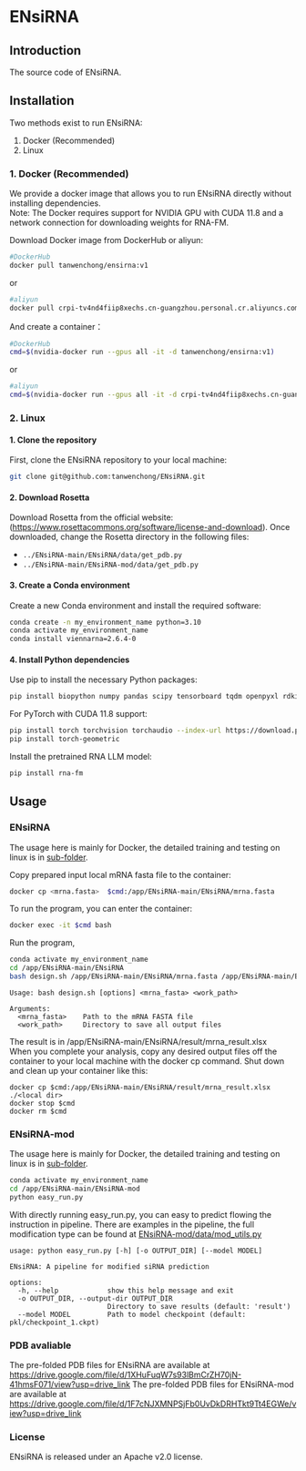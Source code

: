 # ENsiRNA
## Introduction
The source code of ENsiRNA.
## Installation
Two methods exist to run ENsiRNA:  
1. Docker (Recommended)  
2. Linux  
### 1. Docker (Recommended) 
We provide a docker image that allows you to run ENsiRNA directly without installing dependencies.   
Note: The Docker requires support for NVIDIA GPU with CUDA 11.8 and a network connection for downloading weights for RNA-FM.  

Download Docker image from DockerHub or aliyun:   
```bash
#DockerHub
docker pull tanwenchong/ensirna:v1
```
or
```bash
#aliyun
docker pull crpi-tv4nd4fiip8xechs.cn-guangzhou.personal.cr.aliyuncs.com/ensirna/ensirna:v1
```
And create a container：
```bash
#DockerHub
cmd=$(nvidia-docker run --gpus all -it -d tanwenchong/ensirna:v1)
```
or
```bash
#aliyun
cmd=$(nvidia-docker run --gpus all -it -d crpi-tv4nd4fiip8xechs.cn-guangzhou.personal.cr.aliyuncs.com/ensirna/ensirna:v1)
```
### 2. Linux  
#### 1. Clone the repository
First, clone the ENsiRNA repository to your local machine:
```bash
git clone git@github.com:tanwenchong/ENsiRNA.git
```
#### 2. Download Rosetta
Download Rosetta from the official website: (https://www.rosettacommons.org/software/license-and-download).
Once downloaded, change the Rosetta directory in the following files:
- `../ENsiRNA-main/ENsiRNA/data/get_pdb.py`
- `../ENsiRNA-main/ENsiRNA-mod/data/get_pdb.py`    
#### 3. Create a Conda environment
Create a new Conda environment and install the required software:
```bash
conda create -n my_environment_name python=3.10
conda activate my_environment_name
conda install viennarna=2.6.4-0
```
#### 4. Install Python dependencies
Use pip to install the necessary Python packages:
```bash
pip install biopython numpy pandas scipy tensorboard tqdm openpyxl rdkit scikit-learn xgboost
```

For PyTorch with CUDA 11.8 support:
```bash
pip install torch torchvision torchaudio --index-url https://download.pytorch.org/whl/cu118
pip install torch-geometric
```

Install the pretrained RNA LLM model:
```bash
pip install rna-fm
```
## Usage

### ENsiRNA
The usage here is mainly for Docker, the detailed training and testing on linux is in [sub-folder](https://github.com/tanwenchong/ENsiRNA/tree/main/ENsiRNA).  

Copy prepared input local mRNA fasta file to the container:  
```bash
docker cp <mrna.fasta>  $cmd:/app/ENsiRNA-main/ENsiRNA/mrna.fasta
```

To run the program, you can enter the container:  
```bash
docker exec -it $cmd bash
```
Run the program, 
```bash
conda activate my_environment_name
cd /app/ENsiRNA-main/ENsiRNA
bash design.sh /app/ENsiRNA-main/ENsiRNA/mrna.fasta /app/ENsiRNA-main/ENsiRNA/result
```
```
Usage: bash design.sh [options] <mrna_fasta> <work_path>

Arguments:
  <mrna_fasta>    Path to the mRNA FASTA file
  <work_path>     Directory to save all output files
```

The result is in /app/ENsiRNA-main/ENsiRNA/result/mrna_result.xlsx  
When you complete your analysis, copy any desired output files off the container to your local machine with the docker cp command. Shut down and clean up your container like this:  
```
docker cp $cmd:/app/ENsiRNA-main/ENsiRNA/result/mrna_result.xlsx ./<local dir>
docker stop $cmd
docker rm $cmd
```
### ENsiRNA-mod
The usage here is mainly for Docker, the detailed training and testing on linux is in [sub-folder](https://github.com/tanwenchong/ENsiRNA/tree/main/ENsiRNA-mod).  
```bash
conda activate my_environment_name
cd /app/ENsiRNA-main/ENsiRNA-mod
python easy_run.py
```
With directly running easy_run.py, you can easy to predict flowing the instruction in pipeline. There are examples in the pipeline, the full modification type can be found at [ENsiRNA-mod/data/mod_utils.py](https://github.com/tanwenchong/ENsiRNA/blob/main/ENsiRNA-mod/data/mod_utils.py)
```
usage: python easy_run.py [-h] [-o OUTPUT_DIR] [--model MODEL]

ENsiRNA: A pipeline for modified siRNA prediction

options:
  -h, --help            show this help message and exit
  -o OUTPUT_DIR, --output-dir OUTPUT_DIR
                        Directory to save results (default: 'result')
  --model MODEL         Path to model checkpoint (default: pkl/checkpoint_1.ckpt)
```

### PDB avaliable
The pre-folded PDB files for ENsiRNA are available at https://drive.google.com/file/d/1XHuFuqW7s93lBmCrZH70jN-41hmsF071/view?usp=drive_link
The pre-folded PDB files for ENsiRNA-mod are available at https://drive.google.com/file/d/1F7cNJXMNPSjFb0UvDkDRHTkt9Tt4EGWe/view?usp=drive_link

### License
ENsiRNA is released under an Apache v2.0 license.





